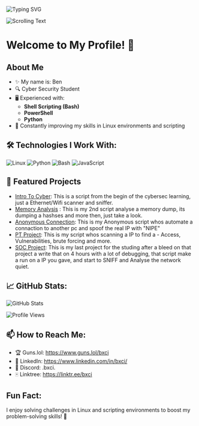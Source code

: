 ![Typing SVG](https://readme-typing-svg.herokuapp.com/?lines=Cybersecurity+Enthusiast;SOC+Analyst;Penetration+Tester&center=true&width=500)

![Scrolling Text](https://readme-typing-svg.herokuapp.com?font=Fira+Code&pause=1000&color=00F7FF&width=435&lines=Welcome+to+My+GitHub!;Cybersecurity+Enthusiast;SOC+Analyst;Penetration+Tester;Linux+User+%26+Coder)

# Welcome to My Profile! 👋

## About Me
- ✨ My name is: Ben
- 🔍 Cyber Security Student   
- 🖥️ Experienced with:
  - **Shell Scripting (Bash)**
  - **PowerShell**
  - **Python**
- 🌱 Constantly improving my skills in Linux environments and scripting  

## 🛠️ Technologies I Work With:
<p align="left">
  <img src="https://img.shields.io/badge/Linux-FCC624?style=for-the-badge&logo=linux&logoColor=black" alt="Linux" />
  <img src="https://img.shields.io/badge/Python-3776AB?style=for-the-badge&logo=python&logoColor=white" alt="Python" />
  <img src="https://img.shields.io/badge/Bash-4EAA25?style=for-the-badge&logo=gnu-bash&logoColor=white" alt="Bash" />
  <img src="https://img.shields.io/badge/JavaScript-F7DF1E?style=for-the-badge&logo=javascript&logoColor=black" alt="JavaScript" />
</p>

## 🚀 Featured Projects
- [Intro To Cyber](https://github.com/Bxci/Intro-to-cyber): This is a script from the begin of the cybersec learning, just a Ethernet/Wifi scanner and sniffer.
- [Memory Analysis](https://github.com/Bxci/memory-analysis) : This is my 2nd script analyse a memory dump, its dumping a hashses and more then, just take a look.
- [Anonymous Connection](https://github.com/Bxci/nmap-whois-nipe): This is my Anonymous script whos automate a connaction to another pc and spoof the real IP with "NIPE"
- [PT Project](https://github.com/Bxci/Project-3---PT): This is my script whos scanning a IP to find a - Access, Vulnerabilities, brute forcing and more.
- [SOC Project](https://github.com/Bxci/soc-pj): This is my last project for the studing after a bleed on that project a write that on 4 hours with a lot of debugging, that script make a run on a IP you gave, and start to SNIFF and Analyse the network quiet.

## 📈 GitHub Stats:
![GitHub Stats](https://github-readme-stats.vercel.app/api?username=Bxci&show_icons=true&theme=radical)

![Profile Views](https://visitor-badge.laobi.icu/badge?page_id=Bxci.Bxci)

## 📫 How to Reach Me:
- 🏆 Guns.lol: https://www.guns.lol/bxci
- 💬 LinkedIn: https://www.linkedin.com/in/bxci/
- 🔗 Discord: .bxci.
- 🀄 Linktree: https://linktr.ee/bxci

## Fun Fact:
I enjoy solving challenges in Linux and scripting environments to boost my problem-solving skills! 🚀

